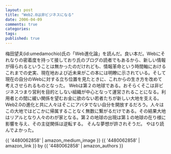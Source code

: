 ```yaml
---
layout: post
title: "Web2.0は非ビジネスになる"
date: 2006-04-09
comments: true
categories:
tags:
published: true
---
```



梅田望夫(id:umedamochio)氏の「Web進化論」を読んだ。良い本だ。Webにそれなりの密着度を持って接しており氏のブログの読者でもあるから、新しい情報が得られるということは無かったのだけれども、情報革命という時間軸におけるこれまでの史実、現在地および近未来がこの本には明瞭に示されている。そして現在の自分のWebに対する立ち位置を見たときに、これからの生き方を改めて考えさせられるものとなった。
Webは第２の地球である。おそらくそこは非ビジネスつまり営利を目的としない組織が中心となって運営されることになる。利用者との間に緩い関係を望むお金に欲のない若者たちが新しい大地を支える。Web2.0の進化と共に人々はそこにアバタでない自分を開放するだろう。人々はこの大地ではどこかに帰属することなく無数に繋がるだけである。その結果大地はリアルとなり人々のわが家となる。第２の地球の出現は第１の地球の在り様に影響を与え、その主従関係は逆転する。
そんな夢想が許されそうだ。
やはり読んでよかった。

{{ '4480062858' | amazon_medium_image }}
{{ '4480062858' | amazon_link }} by {{ '4480062858' | amazon_authors }}
